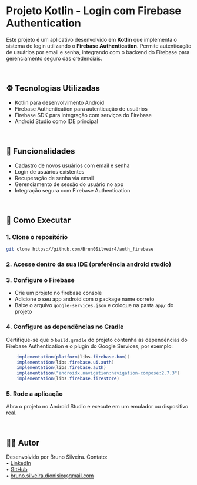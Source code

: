 # Projeto Kotlin - Login com Firebase Authentication


Este projeto é um aplicativo desenvolvido em **Kotlin** que implementa o sistema de login utilizando o **Firebase Authentication**. Permite autenticação de usuários por email e senha, integrando com o backend do Firebase para gerenciamento seguro das credenciais.

<br>

## ⚙️ Tecnologias Utilizadas

- Kotlin para desenvolvimento Android
- Firebase Authentication para autenticação de usuários
- Firebase SDK para integração com serviços do Firebase
- Android Studio como IDE principal

<br>

## 🧩 Funcionalidades

- Cadastro de novos usuários com email e senha
- Login de usuários existentes
- Recuperação de senha via email
- Gerenciamento de sessão do usuário no app
- Integração segura com Firebase Authentication
<br>

## 🚀 Como Executar

### 1. Clone o repositório

```bash
git clone https://github.com/Brun0Silveir4/auth_firebase
```

### 2. Acesse dentro da sua IDE (preferência android studio)

### 3. Configure o Firebase
* Crie um projeto no firebase console
* Adicione o seu app android com o package name correto
* Baixe o arquivo `google-services.json` e coloque na pasta `app/` do projeto

### 4. Configure as dependências no Gradle
Certifique-se que o `build.gradle` do projeto contenha as dependências do Firebase Authentication e o plugin do Google Services, por exemplo:
```java
    implementation(platform(libs.firebase.bom))
    implementation(libs.firebase.ui.auth)
    implementation(libs.firebase.auth)
    implementation("androidx.navigation:navigation-compose:2.7.3")
    implementation(libs.firebase.firestore)
```

### 5. Rode a aplicação
Abra o projeto no Android Studio e execute em um emulador ou dispositivo real.

<br>

## 🙋‍♂️ Autor

Desenvolvido por Bruno Silveira. Contato:  
• [LinkedIn](https://www.linkedin.com/in/bruno-silveira-dionisio/)  
• [GitHub](https://github.com/Brun0Silveir4)  
• bruno.silveira.dionisio@gmail.com